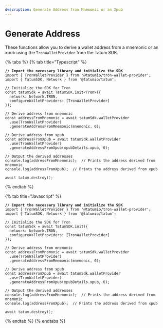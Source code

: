 ```yaml
---
description: Generate Address from Mnemonic or an Xpub
---
```


# Generate Address

These functions allow you to derive a wallet address from a mnemonic or an xpub using the `TronWalletProvider` from the Tatum SDK.

{% tabs %}
{% tab title="Typescript" %}
<pre class="language-typescript"><code class="lang-typescript"><strong>// Import the necessary library and initialize the SDK
</strong>import { TronWalletProvider } from '@tatumio/tron-wallet-provider';
import { TatumSDK, Network } from '@tatumio/tatum';

// Initialize the SDK for Tron
const tatumSdk = await TatumSDK.init&#x3C;Tron>({
  network: Network.TRON,
  configureWalletProviders: [TronWalletProvider]
});

// Derive address from mnemonic
const addressFromMnemonic = await tatumSdk.walletProvider
  .use(TronWalletProvider)
  .generateAddressFromMnemonic(mnemonic, 0);

// Derive address from xpub
const addressFromXpub = await tatumSdk.walletProvider
  .use(TronWalletProvider)
  .generateAddressFromXpub(xpubDetails.xpub, 0);

// Output the derived addresses
console.log(addressFromMnemonic);  // Prints the address derived from mnemonic
console.log(addressFromXpub);  // Prints the address derived from xpub

await tatum.destroy();
</code></pre>
{% endtab %}

{% tab title="Javascript" %}
<pre class="language-javascript"><code class="lang-javascript"><strong>// Import the necessary library and initialize the SDK
</strong>import { TronWalletProvider } from '@tatumio/tron-wallet-provider';
import { TatumSDK, Network } from '@tatumio/tatum';

// Initialize the SDK for Tron
const tatumSdk = await TatumSDK.init({
  network: Network.TRON,
  configureWalletProviders: [TronWalletProvider]
});

// Derive address from mnemonic
const addressFromMnemonic = await tatumSdk.walletProvider
  .use(TronWalletProvider)
  .generateAddressFromMnemonic(mnemonic, 0);

// Derive address from xpub
const addressFromXpub = await tatumSdk.walletProvider
  .use(TronWalletProvider)
  .generateAddressFromXpub(xpubDetails.xpub, 0);

// Output the derived addresses
console.log(addressFromMnemonic);  // Prints the address derived from mnemonic
console.log(addressFromXpub);  // Prints the address derived from xpub

await tatum.destroy();
</code></pre>
{% endtab %}
{% endtabs %}
